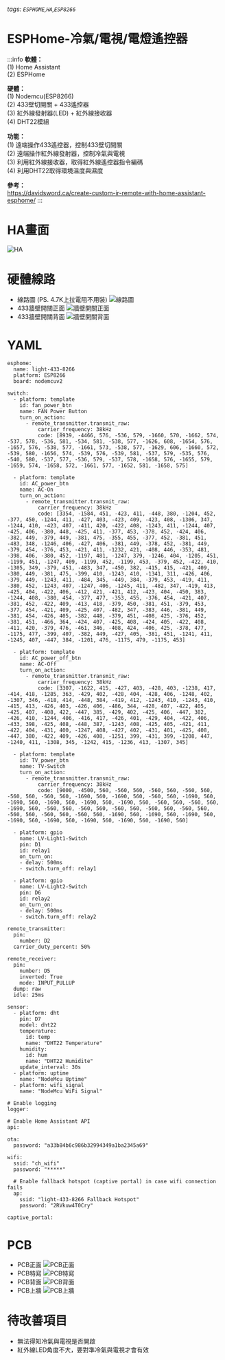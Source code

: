 ###### tags: `ESPHOME`,`HA`,`ESP8266`

# ESPHome-冷氣/電視/電燈遙控器 

:::info
**軟體：**  
(1) Home Assistant   
(2) ESPHome  

**硬體：**  
(1) Nodemcu(ESP8266)   
(2) 433壁切開關 + 433遙控器  
(3) 紅外線發射器(LED) + 紅外線接收器  
(4) DHT22模組   

**功能：**  
(1) 遠端操作433遙控器，控制433壁切開關  
(2) 遠端操作紅外線發射器，控制冷氣與電視  
(3) 利用紅外線接收器，取得紅外線遙控器指令編碼  
(4) 利用DHT22取得環境溫度與濕度  

**參考：**  
https://davidsword.ca/create-custom-ir-remote-with-home-assistant-esphome/
:::

# HA畫面
![HA](https://raw.githubusercontent.com/Chihhao/Public_Drive/main/C5KeKC5.png)

# 硬體線路
* 線路圖 (PS. 4.7K上拉電阻不用裝)
![線路圖](https://raw.githubusercontent.com/Chihhao/Public_Drive/main/IMG_3503.jpg)
* 433牆壁開關正面
![牆壁開關正面](https://raw.githubusercontent.com/Chihhao/Public_Drive/main/IMG_3470.jpg)
* 433牆壁開關背面
![牆壁開關背面](https://raw.githubusercontent.com/Chihhao/Public_Drive/main/IMG_3469.jpg)

# YAML
```yaml=
esphome:
  name: light-433-8266
  platform: ESP8266
  board: nodemcuv2
    
switch:
  - platform: template
    id: fan_power_btn
    name: FAN Power Button
    turn_on_action:
      - remote_transmitter.transmit_raw:
          carrier_frequency: 38kHz
          code: [8939, -4466, 576, -536, 579, -1660, 570, -1662, 574, -537, 578, -536, 581, -534, 581, -538, 577, -1626, 608, -1654, 576, -1657, 576, -538, 577, -1661, 573, -538, 577, -1629, 606, -1660, 572, -539, 580, -1656, 574, -539, 576, -539, 581, -537, 579, -535, 576, -540, 580, -537, 577, -536, 579, -537, 578, -1658, 576, -1655, 579, -1659, 574, -1658, 572, -1661, 577, -1652, 581, -1658, 575]

  - platform: template
    id: AC_power_btn
    name: AC-On
    turn_on_action:
      - remote_transmitter.transmit_raw:
          carrier_frequency: 38kHz
          code: [3354, -1584, 451, -423, 411, -448, 380, -1204, 452, -377, 450, -1244, 411, -427, 403, -423, 409, -423, 408, -1306, 347, -1244, 410, -423, 407, -411, 420, -422, 408, -1243, 411, -1244, 407, -425, 406, -380, 448, -425, 411, -377, 453, -378, 452, -424, 406, -382, 449, -379, 449, -381, 475, -355, 455, -377, 452, -381, 451, -483, 348, -1246, 406, -427, 406, -381, 449, -378, 452, -381, 449, -379, 454, -376, 453, -421, 411, -1232, 421, -408, 446, -353, 481, -398, 406, -380, 452, -1197, 481, -1247, 379, -1246, 404, -1205, 451, -1199, 451, -1247, 409, -1199, 452, -1199, 453, -379, 452, -422, 410, -1305, 349, -379, 451, -483, 347, -450, 382, -415, 415, -421, 409, -380, 449, -381, 475, -399, 410, -1243, 410, -1341, 311, -426, 406, -379, 449, -1243, 411, -484, 345, -449, 384, -379, 453, -419, 411, -380, 452, -1243, 407, -1247, 406, -1245, 411, -482, 347, -419, 413, -425, 404, -422, 406, -412, 421, -421, 412, -423, 404, -450, 383, -1244, 408, -380, 454, -377, 477, -353, 455, -376, 454, -421, 407, -381, 452, -422, 409, -413, 418, -379, 450, -381, 451, -379, 453, -377, 454, -421, 409, -425, 407, -482, 347, -383, 446, -381, 449, -381, 454, -426, 405, -382, 448, -379, 451, -408, 425, -376, 452, -381, 451, -466, 364, -424, 407, -425, 408, -424, 405, -422, 408, -411, 420, -379, 476, -461, 346, -408, 424, -406, 425, -378, 477, -1175, 477, -399, 407, -382, 449, -427, 405, -381, 451, -1241, 411, -1245, 407, -447, 384, -1201, 476, -1175, 479, -1175, 453]

  - platform: template
    id: AC_power_off_btn
    name: AC-Off
    turn_on_action:
      - remote_transmitter.transmit_raw:
          carrier_frequency: 38kHz
          code: [3307, -1622, 415, -427, 403, -428, 403, -1238, 417, -414, 418, -1285, 363, -429, 402, -428, 404, -428, 406, -1248, 402, -1307, 346, -418, 414, -448, 384, -419, 412, -1243, 410, -1243, 410, -415, 413, -426, 403, -426, 406, -486, 344, -428, 407, -422, 405, -425, 407, -408, 422, -447, 385, -429, 402, -425, 406, -447, 382, -426, 410, -1244, 406, -416, 417, -426, 401, -429, 404, -422, 406, -433, 398, -425, 408, -448, 387, -1243, 408, -425, 405, -421, 411, -422, 404, -431, 400, -1247, 408, -427, 402, -431, 401, -425, 408, -447, 380, -422, 409, -426, 408, -1251, 399, -431, 399, -1208, 447, -1240, 411, -1308, 345, -1242, 415, -1236, 413, -1307, 345]

  - platform: template
    id: TV_power_btn
    name: TV-Switch
    turn_on_action:
      - remote_transmitter.transmit_raw:
          carrier_frequency: 38kHz
          code: [9000, -4500, 560, -560, 560, -560, 560, -560, 560, -560, 560, -560, 560, -1690, 560, -1690, 560, -560, 560, -1690, 560, -1690, 560, -1690, 560, -1690, 560, -1690, 560, -560, 560, -560, 560, -1690, 560, -560, 560, -560, 560, -560, 560, -560, 560, -560, 560, -560, 560, -560, 560, -560, 560, -1690, 560, -1690, 560, -1690, 560, -1690, 560, -1690, 560, -1690, 560, -1690, 560, -1690, 560]

  - platform: gpio
    name: LV-Light1-Switch
    pin: D1
    id: relay1
    on_turn_on:
    - delay: 500ms
    - switch.turn_off: relay1
  
  - platform: gpio
    name: LV-Light2-Switch
    pin: D6
    id: relay2
    on_turn_on:
    - delay: 500ms
    - switch.turn_off: relay2
     
remote_transmitter:
  pin: 
    number: D2
  carrier_duty_percent: 50%

remote_receiver:
  pin: 
    number: D5
    inverted: True
    mode: INPUT_PULLUP
  dump: raw
  idle: 25ms

sensor:
  - platform: dht
    pin: D7
    model: dht22
    temperature:
      id: temp
      name: "DHT22 Temperature"
    humidity:
      id: hum
      name: "DHT22 Humidite"
    update_interval: 30s 
  - platform: uptime
    name: "NodeMcu Uptime"
  - platform: wifi_signal
    name: "NodeMcu WiFi Signal"

# Enable logging
logger:

# Enable Home Assistant API
api:

ota:
  password: "a33b84b6c986b32994349a1ba2345a69"

wifi:
  ssid: "ch_wifi"
  password: "*****"

  # Enable fallback hotspot (captive portal) in case wifi connection fails
  ap:
    ssid: "light-433-8266 Fallback Hotspot"
    password: "2RVkuw4T0Cry"

captive_portal:

```



# PCB
* PCB正面
![PCB正面](https://raw.githubusercontent.com/Chihhao/Public_Drive/main/IMG_3499.jpg)
* PCB特寫
![PCB特寫](https://raw.githubusercontent.com/Chihhao/Public_Drive/main/IMG_3500.jpg)
* PCB背面
![PCB背面](https://raw.githubusercontent.com/Chihhao/Public_Drive/main/IMG_3473.jpg)
* PCB上牆
![PCB上牆](https://raw.githubusercontent.com/Chihhao/Public_Drive/main/IMG_3504.jpg)

# 待改善項目
* 無法得知冷氣與電視是否開啟
* 紅外線LED角度不大，要對準冷氣與電視才會有效


